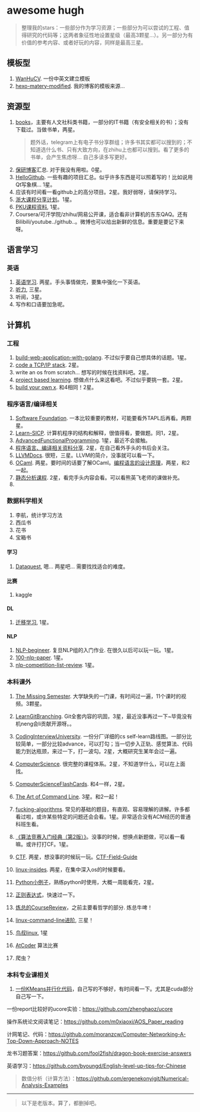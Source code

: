 # awesome hugh

> 整理我的stars：一些部分作为学习资源；一些部分为可以尝试的工程、值得研究的代码等；这两者象征性地设置星级（最高3颗星...）。另一部分为有价值的参考内容、或者好玩的内容，同样是最高三星。


## 模板型

1. [WanHuCV](https://github.com/huwan/WanHuCV). 一份中英文建立模板
2. [hexo-matery-modified](https://github.com/godweiyang/hexo-matery-modified). 我的博客的模板来源...

## 资源型

1. [books](https://github.com/programthink/books)，主要有人文社科类书籍，一部分的IT书籍（有安全相关的书）；没有下载过。当做书单，两星。
   > 题外话，telegram上有电子书分享群组；许多书其实都可以搜到的；不知道选什么书、只有大致方向，在zhihu上也都可以搜到。看了更多的书单，会产生焦虑呀... 自己多读多写更好。
2. [保研博客](https://github.com/hcy226/baoyan-blog)汇总. 对于我没有用啦。0星。
3. [HelloGithub](https://hellogithub.com/). 一些有趣的项目汇总。似乎许多东西是可以照着写的！比如说用Qt写象棋... 1星。
4. 应该有时间看一看github上的高分项目。2星。我好弱呀，请保持学习。
5. [浙大课程分享计划](https://github.com/QSCTech/zju-icicles)。1星。
6. [PKU课程资料](https://github.com/lib-pku/libpku), 1星。
7. Coursera/可汗学院/zhihu/网易公开课，适合看非计算机的东东QAQ。还有Bilibili/youtube../github..。微博也可以给出新鲜的信息。重要是要记下来呀。

## 语言学习

### 英语

1. [英语学习](https://github.com/byoungd/English-level-up-tips-for-Chinese). 两星。手头事情做完，要集中强化一下英语。
2. [听力](https://www.youzack.com/), 三星。
3. 听阅，3星。
4. 写作和口语要加急呢。


## 计算机

### 工程

1. [build-web-application-with-golang](https://github.com/astaxie/build-web-application-with-golang/blob/master/zh/preface.md). 不过似乎要自己想具体的话题。1星。
2. [code a TCP/IP stack](http://www.saminiir.com/lets-code-tcp-ip-stack-1-ethernet-arp/). 2星。
3. write an os from scratch... 想写的时候在找资料吧。2星。
4. [project based learning](https://github.com/tuvtran/project-based-learning/blob/master/README.md). 想做点什么来这看吧。不过似乎要挑一套。2星。
5. [build your own x](https://github.com/danistefanovic/build-your-own-x). 和4相同！2星。

### 程序语言/编译相关

1. [Software Foundation](https://github.com/Coq-zh/SF-zh). 一本比较重要的教材，可能要看外TAPL后再看。两颗星。
2. [Learn-SICP](https://github.com/DeathKing/Learning-SICP). 计算机程序的结构和解释，很值得看，要做题。同1，2星。
3. [AdvancedFunctionalProgramming](https://github.com/AFPChalmers15/AFPcourse). 1星，最近不会接触。
4. [程序语言、编译相关资料分享](https://github.com/shining1984/PL-Compiler-Resource). 2星，在自己看外手头的书后会关注。
5. [LLVMDocs](https://github.com/wuye9036/ChsLLVMDocs). 很短，三星。LLVM的简介，没事就可以看一下。
6. [OCaml](https://ocaml.org/learn/tutorials/basics.html). 两星。要时间的话要了解OCaml。[编程语言的设计原理](https://xiongyingfei.github.io/DPPL/2019/main.htm)，两星，和2一起。
7. [静态分析课程](https://pascal-group.bitbucket.io/teaching.html). 2星，看完手头内容会看。可以看熊英飞老师的课做补充。
8. 
### 数据科学相关

1. 李航，统计学习方法
2. 西瓜书
3. 花书
4. 宝箱书

#### 学习

1. [Dataquest](https://app.dataquest.io/dashboard), 嗯... 两星吧... 需要找找适合的难度。

#### 比赛

1. kaggle

#### DL

1. [迁移学习](https://github.com/jindongwang/transferlearning), 1星。

#### NLP

1. [NLP-begineer](https://github.com/Alic-yuan/nlp-beginner-finish). 复旦NLP组的入门作业. 在很久以后可以玩一玩。1星。
2. [100-nlp-paper](https://github.com/mhagiwara/100-nlp-papers). 1星。
3. [nlp-competition-list-review](https://github.com/zhpmatrix/nlp-competitions-list-review). 1星。


### 本科课外

1. [The Missing Semester](https://missing-semester-cn.github.io/). 大学缺失的一门课，有时间过一遍，11个课时的视频。3颗星。
2. [LearnGitBranching](https://learngitbranching.js.org/?locale=zh_CN). Git全套内容的巩固，3星，最近没事再过一下~毕竟没有机neng会li贡献开源呀。。
3. [CodingInterviewUniversity](https://github.com/jwasham/coding-interview-university). 一份分厂详细的cs self-learn路线图。一部分比较简单，一部分比较advance，可以打勾；当一切步入正轨、感觉算法、代码能力到达瓶颈，来过一下，打一波勾。2星，大概研究生某年会过一遍。
4. [ComputerScience](https://github.com/ossu/computer-science). 很完整的课程体系。2星，不知道学什么，可以在上面找。
5. [ComputerScienceFlashCards](https://github.com/jwasham/computer-science-flash-cards). 和4一样，2星。
6. [The Art of Command Line](https://github.com/jlevy/the-art-of-command-line/blob/master/README-zh.md). 3星。和2一起！
7. [fucking-algorithms](https://github.com/labuladong/fucking-algorithm). 常见的基础的题目，有直观、容易理解的讲解。许多都看过啦，或许某些特定的问题还会会看。1星。非常适合没有ACM经历的普通科班生看。
8. [《算法竞赛入门经典（第2版）》](https://github.com/richenyunqi/aoapc-book-UVA-solution)。没事的时候，想换点新题做，可以看一看嘛。或许打打CF。1星。
9. [CTF](https://ctf-wiki.github.io/ctf-wiki/). 两星，想没事的时候玩一玩。[CTF-Field-Guide](https://trailofbits.github.io/ctf/)
10. [linux-insides](https://github.com/0xAX/linux-insides). 两星，在集中深入os的时候要看。
11. [Python小例子](https://github.com/jackzhenguo/python-small-examples)，熟练python时使用，大概一周能看完，2星。
12. [正则表达式](https://www.runoob.com/regexp/regexp-syntax.html)，快速过一下。
13. [炼总的CourseReview](https://github.com/leliyliu/course-review)，之前主要看哲学的部分. 炼总牛啤！
14. [linux-command-line进阶](http://billie66.github.io/TLCL/book/index.html), 三星！
15. [鸟叔linux](http://linux.vbird.org/linux_basic/), 1星



1. [AtCoder](https://atcoder.jp/home) 算法比赛
2. 爬虫？


### 本科专业课相关

1. [一份KMeans并行化代码](https://github.com/JiaweiZhuang/CS205_final_project)，自己写的不够好，有时间看一下。尤其是cuda部分自己写一下。


一份report比较好的ucore实验：<https://github.com/zhenghaoz/ucore>

操作系统论文阅读笔记：<https://github.com/m0xiaoxi/AOS_Paper_reading>

计网笔记、代码：<https://github.com/moranzcw/Computer-Networking-A-Top-Down-Approach-NOTES>

龙书习题答案：<https://github.com/fool2fish/dragon-book-exercise-answers>

英语学习：<https://github.com/byoungd/English-level-up-tips-for-Chinese>

> 数值分析（计算方法）：<https://github.com/ergenekonyigit/Numerical-Analysis-Examples>



****

> 以下是老版本。算了，都删掉吧。

